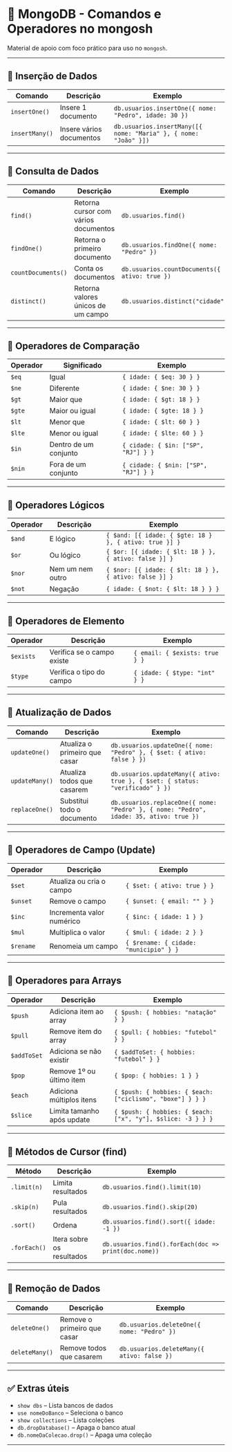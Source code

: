 # 📒 MongoDB - Comandos e Operadores no mongosh

Material de apoio com foco prático para uso no `mongosh`.

---

## 🔵 Inserção de Dados

| Comando         | Descrição                    | Exemplo |
|----------------|------------------------------|---------|
| `insertOne()`  | Insere 1 documento           | `db.usuarios.insertOne({ nome: "Pedro", idade: 30 })` |
| `insertMany()` | Insere vários documentos     | `db.usuarios.insertMany([{ nome: "Maria" }, { nome: "João" }])` |

---

## 🔵 Consulta de Dados

| Comando              | Descrição                            | Exemplo |
|----------------------|----------------------------------------|---------|
| `find()`             | Retorna cursor com vários documentos   | `db.usuarios.find()` |
| `findOne()`          | Retorna o primeiro documento           | `db.usuarios.findOne({ nome: "Pedro" })` |
| `countDocuments()`   | Conta os documentos                    | `db.usuarios.countDocuments({ ativo: true })` |
| `distinct()`         | Retorna valores únicos de um campo     | `db.usuarios.distinct("cidade")` |

---

## 🔵 Operadores de Comparação

| Operador | Significado       | Exemplo |
|----------|-------------------|---------|
| `$eq`    | Igual              | `{ idade: { $eq: 30 } }` |
| `$ne`    | Diferente          | `{ idade: { $ne: 30 } }` |
| `$gt`    | Maior que          | `{ idade: { $gt: 18 } }` |
| `$gte`   | Maior ou igual     | `{ idade: { $gte: 18 } }` |
| `$lt`    | Menor que          | `{ idade: { $lt: 60 } }` |
| `$lte`   | Menor ou igual     | `{ idade: { $lte: 60 } }` |
| `$in`    | Dentro de um conjunto | `{ cidade: { $in: ["SP", "RJ"] } }` |
| `$nin`   | Fora de um conjunto  | `{ cidade: { $nin: ["SP", "RJ"] } }` |

---

## 🔵 Operadores Lógicos

| Operador | Descrição        | Exemplo |
|----------|------------------|---------|
| `$and`   | E lógico          | `{ $and: [{ idade: { $gte: 18 } }, { ativo: true }] }` |
| `$or`    | Ou lógico         | `{ $or: [{ idade: { $lt: 18 } }, { ativo: false }] }` |
| `$nor`   | Nem um nem outro  | `{ $nor: [{ idade: { $lt: 18 } }, { ativo: false }] }` |
| `$not`   | Negação           | `{ idade: { $not: { $lt: 18 } } }` |

---

## 🔵 Operadores de Elemento

| Operador  | Descrição              | Exemplo |
|-----------|------------------------|---------|
| `$exists` | Verifica se o campo existe | `{ email: { $exists: true } }` |
| `$type`   | Verifica o tipo do campo   | `{ idade: { $type: "int" } }` |

---

## 🔵 Atualização de Dados

| Comando         | Descrição                          | Exemplo |
|----------------|--------------------------------------|---------|
| `updateOne()`  | Atualiza o primeiro que casar       | `db.usuarios.updateOne({ nome: "Pedro" }, { $set: { ativo: false } })` |
| `updateMany()` | Atualiza todos que casarem          | `db.usuarios.updateMany({ ativo: true }, { $set: { status: "verificado" } })` |
| `replaceOne()` | Substitui todo o documento          | `db.usuarios.replaceOne({ nome: "Pedro" }, { nome: "Pedro", idade: 35, ativo: true })` |

---

## 🔵 Operadores de Campo (Update)

| Operador  | Descrição                   | Exemplo |
|-----------|-----------------------------|---------|
| `$set`    | Atualiza ou cria o campo     | `{ $set: { ativo: true } }` |
| `$unset`  | Remove o campo               | `{ $unset: { email: "" } }` |
| `$inc`    | Incrementa valor numérico    | `{ $inc: { idade: 1 } }` |
| `$mul`    | Multiplica o valor           | `{ $mul: { idade: 2 } }` |
| `$rename` | Renomeia um campo            | `{ $rename: { cidade: "municipio" } }` |

---

## 🔵 Operadores para Arrays

| Operador     | Descrição                     | Exemplo |
|--------------|-------------------------------|---------|
| `$push`      | Adiciona item ao array         | `{ $push: { hobbies: "natação" } }` |
| `$pull`      | Remove item do array           | `{ $pull: { hobbies: "futebol" } }` |
| `$addToSet`  | Adiciona se não existir        | `{ $addToSet: { hobbies: "futebol" } }` |
| `$pop`       | Remove 1º ou último item       | `{ $pop: { hobbies: 1 } }` |
| `$each`      | Adiciona múltiplos itens       | `{ $push: { hobbies: { $each: ["ciclismo", "boxe"] } } }` |
| `$slice`     | Limita tamanho após update     | `{ $push: { hobbies: { $each: ["x", "y"], $slice: -3 } } }` |

---

## 🔵 Métodos de Cursor (find)

| Método      | Descrição                  | Exemplo |
|-------------|----------------------------|---------|
| `.limit(n)` | Limita resultados           | `db.usuarios.find().limit(10)` |
| `.skip(n)`  | Pula resultados             | `db.usuarios.find().skip(20)` |
| `.sort()`   | Ordena                      | `db.usuarios.find().sort({ idade: -1 })` |
| `.forEach()`| Itera sobre os resultados   | `db.usuarios.find().forEach(doc => print(doc.nome))` |

---

## 🔵 Remoção de Dados

| Comando         | Descrição                          | Exemplo |
|----------------|--------------------------------------|---------|
| `deleteOne()`  | Remove o primeiro que casar         | `db.usuarios.deleteOne({ nome: "Pedro" })` |
| `deleteMany()` | Remove todos que casarem            | `db.usuarios.deleteMany({ ativo: false })` |

---

## ✅ Extras úteis

- `show dbs` – Lista bancos de dados  
- `use nomeDoBanco` – Seleciona o banco  
- `show collections` – Lista coleções  
- `db.dropDatabase()` – Apaga o banco atual  
- `db.nomeDaColecao.drop()` – Apaga uma coleção

---

